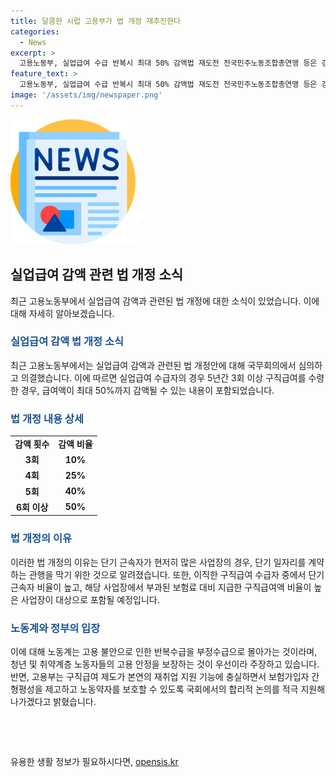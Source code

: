 ```yaml
---
title: 달콤한 시럽 고용부가 법 개정 재추진한다
categories:
  - News
excerpt: >
  고용노동부, 실업급여 수급 반복시 최대 50% 감액법 재도전 전국민주노동조합총연맹 등은 강력 규탄. 5년간 6회 실업급여 받으면 50% 감액, 대기기간 최대 4주 연장. 저임금, 일용근로자 등 약자는 반복수급 제외. 단기일자리 악용 시 40% 이내 추가 부과. 정부, 노동계 의견 충돌. 구직급여 제도는 재취업 지원, 노동약자 보호를 위해 존재고 고용부 강조. 여기에 미성년자 공인노무사 시험 응시 확대와 성년후견제도 활성화에 대한 내용도 추가됐다.
feature_text: >
  고용노동부, 실업급여 수급 반복시 최대 50% 감액법 재도전 전국민주노동조합총연맹 등은 강력 규탄. 5년간 6회 실업급여 받으면 50% 감액, 대기기간 최대 4주 연장. 저임금, 일용근로자 등 약자는 반복수급 제외. 단기일자리 악용 시 40% 이내 추가 부과. 정부, 노동계 의견 충돌. 구직급여 제도는 재취업 지원, 노동약자 보호를 위해 존재고 고용부 강조. 여기에 미성년자 공인노무사 시험 응시 확대와 성년후견제도 활성화에 대한 내용도 추가됐다.
image: '/assets/img/newspaper.png'
---
```


<p><img src="/assets/img/newspaper.png" alt="kimp 속보" /></p>

<h2 data-ke-size="size26">실업급여 감액 관련 법 개정 소식</h2>

<p data-ke-size="size16">최근 고용노동부에서 실업급여 감액과 관련된 법 개정에 대한 소식이 있었습니다. 이에 대해 자세히 알아보겠습니다.</p>

<h3><b><span style="color: #1a5490;">실업급여 감액 법 개정 소식</span></b></h3>

<p data-ke-size="size16">최근 고용노동부에서는 실업급여 감액과 관련된 법 개정안에 대해 국무회의에서 심의하고 의결했습니다. 이에 따르면 실업급여 수급자의 경우 5년간 3회 이상 구직급여를 수령한 경우, 급여액이 최대 50%까지 감액될 수 있는 내용이 포함되었습니다.</p>

<h3><b><span style="color: #1a5490;">법 개정 내용 상세</span></b></h3>

<table>
  <tr>
    <td style="text-align: center; height: 17px;"><b>감액 횟수</b></td>
    <td style="text-align: center; height: 17px;"><b>감액 비율</b></td>
  </tr>
  <tr>
    <td style="text-align: center; height: 17px;"><b>3회</b></td>
    <td style="text-align: center; height: 17px;"><b>10%</b></td>
  </tr>
  <tr>
    <td style="text-align: center; height: 17px;"><b>4회</b></td>
    <td style="text-align: center; height: 17px;"><b>25%</b></td>
  </tr>
  <tr>
    <td style="text-align: center; height: 17px;"><b>5회</b></td>
    <td style="text-align: center; height: 17px;"><b>40%</b></td>
  </tr>
  <tr>
    <td style="text-align: center; height: 17px;"><b>6회 이상</b></td>
    <td style="text-align: center; height: 17px;"><b>50%</b></td>
  </tr>
</table>

<h3><b><span style="color: #1a5490;">법 개정의 이유</span></b></h3>

<p data-ke-size="size16">이러한 법 개정의 이유는 단기 근속자가 현저히 많은 사업장의 경우, 단기 일자리를 계약하는 관행을 막기 위한 것으로 알려졌습니다. 또한, 이직한 구직급여 수급자 중에서 단기 근속자 비율이 높고, 해당 사업장에서 부과된 보험료 대비 지급한 구직급여액 비율이 높은 사업장이 대상으로 포함될 예정입니다.</p>

<h3><b><span style="color: #1a5490;">노동계와 정부의 입장</span></b></h3>

<p data-ke-size="size16">이에 대해 노동계는 고용 불안으로 인한 반복수급을 부정수급으로 몰아가는 것이라며, 청년 및 취약계층 노동자들의 고용 안정을 보장하는 것이 우선이라 주장하고 있습니다. 반면, 고용부는 구직급여 제도가 본연의 재취업 지원 기능에 충실하면서 보험가입자 간 형평성을 제고하고 노동약자를 보호할 수 있도록 국회에서의 합리적 논의를 적극 지원해 나가겠다고 밝혔습니다.</p>

<p data-ke-size="size16">&nbsp;</p>

<p data-ke-size="size16">&nbsp;</p>
유용한 생활 정보가 필요하시다면, <a href="https://opensis.kr" rel="dofollow">opensis.kr</a>


